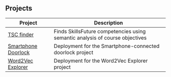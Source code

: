 ## Projects

|Project|Description|
|--|--|
|[TSC finder](node/tscfinder/README.md)|Finds SkillsFuture competencies using semantic analysis of course objectives|
|[Smartphone Doorlock](dockerfiles/smartphone-doorlock/README.md)|Deployment for the Smartphone-connected doorlock project|
|[Word2Vec Explorer](dockerfiles/t-sne/README.md)|Deployment for the Word2Vec Explorer project|
